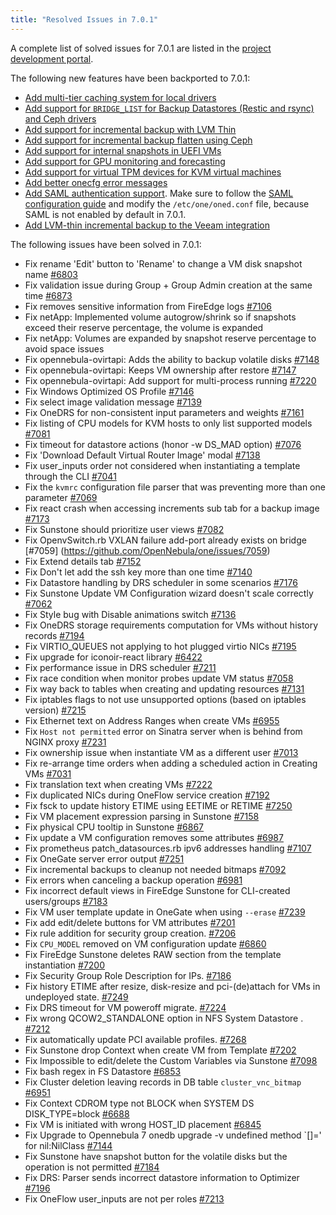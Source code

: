 ```yaml
---
title: "Resolved Issues in 7.0.1"
---
```


<a id="resolved-issues-701"></a>

<!--# Resolved Issues 7.0.1 -->

A complete list of solved issues for 7.0.1 are listed in the [project development portal](https://github.com/OpenNebula/one/milestone/72).

The following new features have been backported to 7.0.1:

- [Add multi-tier caching system for local drivers](../../../product/cluster_configuration/storage_system/local_ds#distributed-cache)
- [Add support for `BRIDGE_LIST` for Backup Datastores (Restic and rsync) and Ceph drivers](../../../product/cluster_configuration/backup_system/restic#bridge-list)
- [Add support for incremental backup with LVM Thin](../../../product/cluster_configuration/backup_system/overview/#hypervisor--storage-compatibility)
- [Add support for incremental backup flatten using Ceph](../../../product/cluster_configuration/backup_system/overview/#hypervisor--storage-compatibility)
- [Add support for internal snapshots in UEFI VMs](../../../product/operation_references/hypervisor_configuration/kvm_driver.md/#firmware)
- [Add support for GPU monitoring and forecasting](../../../product/cloud_system_administration/resource_monitoring/metrics.md)
- [Add support for virtual TPM devices for KVM virtual machines](../../../product/virtual_machines_operation/virtual_machine_definitions/vm_templates.md#tpm)
- [Add better onecfg error messages](../../../software/upgrade_process/configuration_management_ee/overview.md)
- [Add SAML authentication support](../../../product/cloud_system_administration/authentication_configuration/saml.md). Make sure to follow the [SAML configuration guide](../../../product/cloud_system_administration/authentication_configuration/saml.md#configuration) and modify the `/etc/one/oned.conf` file, because SAML is not enabled by default in 7.0.1.
- [Add LVM-thin incremental backup to the Veeam integration](../../../integrations/backup_extensions/veeam.md#compatibility)

The following issues have been solved in 7.0.1:

- Fix rename 'Edit' button to 'Rename' to change a VM disk snapshot name [#6803](https://github.com/OpenNebula/one/issues/6803)
- Fix validation issue during Group + Group Admin creation at the same time [#6873](https://github.com/OpenNebula/one/issues/6873)
- Fix removes sensitive information from FireEdge logs [#7106](https://github.com/OpenNebula/one/issues/7106)
- Fix netApp: Implemented volume autogrow/shrink so if snapshots exceed their reserve percentage, the volume is expanded
- Fix netApp: Volumes are expanded by snapshot reserve percentage to avoid space issues
- Fix opennebula-ovirtapi: Adds the ability to backup volatile disks [#7148](https://github.com/OpenNebula/one/issues/7148)
- Fix opennebula-ovirtapi: Keeps VM ownership after restore [#7147](https://github.com/OpenNebula/one/issues/7147)
- Fix opennebula-ovirtapi: Add support for multi-process running [#7220](https://github.com/OpenNebula/one/issues/7220)
- Fix Windows Optimized OS Profile [#7146](https://github.com/OpenNebula/one/issues/7146)
- Fix select image validation message [#7139](https://github.com/OpenNebula/one/issues/7139)
- Fix OneDRS for non-consistent input parameters and weights [#7161](https://github.com/OpenNebula/one/issues/7161)
- Fix listing of CPU models for KVM hosts to only list supported models [#7081](https://github.com/OpenNebula/one/issues/7081)
- Fix timeout for datastore actions (honor -w DS_MAD option) [#7076](https://github.com/OpenNebula/one/issues/7076)
- Fix 'Download Default Virtual Router Image' modal [#7138](https://github.com/OpenNebula/one/issues/7138)
- Fix user_inputs order not considered when instantiating a template through the CLI [#7041](https://github.com/OpenNebula/one/issues/7041)
- Fix the `kvmrc` configuration file parser that was preventing more than one parameter [#7069](https://github.com/OpenNebula/one/issues/7069)
- Fix react crash when accessing increments sub tab for a backup image [#7173](https://github.com/OpenNebula/one/issues/7173)
- Fix Sunstone should prioritize user views [#7082](https://github.com/OpenNebula/one/issues/7082)
- Fix OpenvSwitch.rb VXLAN failure add-port already exists on bridge [#7059] (https://github.com/OpenNebula/one/issues/7059)
- Fix Extend details tab [#7152](https://github.com/OpenNebula/one/issues/7152)
- Fix Don't let add the ssh key more than one time [#7140](https://github.com/OpenNebula/one/issues/7140)
- Fix Datastore handling by DRS scheduler in some scenarios [#7176](https://github.com/OpenNebula/one/issues/7176)
- Fix Sunstone Update VM Configuration wizard doesn't scale correctly [#7062](https://github.com/OpenNebula/one/issues/7062)
- Fix Style bug with Disable animations switch [#7136](https://github.com/OpenNebula/one/issues/7136)
- Fix OneDRS storage requirements computation for VMs without history records [#7194](https://github.com/OpenNebula/one/issues/7194)
- Fix VIRTIO_QUEUES not applying to hot plugged virtio NICs [#7195](https://github.com/OpenNebula/one/issues/7195)
- Fix upgrade for iconoir-react library [#6422](https://github.com/OpenNebula/one/issues/6422)
- Fix performance issue in DRS scheduler [#7211](https://github.com/OpenNebula/one/issues/7211)
- Fix race condition when monitor probes update VM status [#7058](https://github.com/OpenNebula/one/issues/7058)
- Fix way back to tables when creating and updating resources [#7131](https://github.com/OpenNebula/one/issues/7131)
- Fix iptables flags to not use unsupported options (based on iptables version) [#7215](https://github.com/OpenNebula/one/issues/7215)
- Fix Ethernet text on Address Ranges when create VMs [#6955](https://github.com/OpenNebula/one/issues/6955)
- Fix `Host not permitted` error on Sinatra server when is behind from NGINX proxy [#7231](https://github.com/OpenNebula/one/issues/7231)
- Fix ownership issue when instantiate VM as a different user [#7013](https://github.com/OpenNebula/one/issues/7013)
- Fix re-arrange time orders when adding a scheduled action in Creating VMs [#7031](https://github.com/OpenNebula/one/issues/7031)
- Fix translation text when creating VMs [#7222](https://github.com/OpenNebula/one/issues/7222)
- Fix duplicated NICs during OneFlow service creation [#7192](https://github.com/OpenNebula/one/issues/7192)
- Fix fsck to update history ETIME using EETIME or RETIME [#7250](https://github.com/OpenNebula/one/issues/7250)
- Fix VM placement expression parsing in Sunstone [#7158](https://github.com/OpenNebula/one/issues/7158)
- Fix physical CPU tooltip in Sunstone [#6867](https://github.com/OpenNebula/one/issues/6867)
- Fix update a VM configuration removes some attributes [#6987](https://github.com/OpenNebula/one/issues/6987)
- Fix prometheus patch_datasources.rb ipv6 addresses handling [#7107](https://github.com/OpenNebula/one/issues/7107)
- Fix OneGate server error output [#7251](https://github.com/OpenNebula/one/issues/7251)
- Fix incremental backups to cleanup not needed bitmaps [#7092](https://github.com/OpenNebula/one/issues/7092)
- Fix errors when canceling a backup operation [#6981](https://github.com/OpenNebula/one/issues/6981)
- Fix incorrect default views in FireEdge Sunstone for CLI-created users/groups [#7183](https://github.com/OpenNebula/one/issues/7183)
- Fix VM user template update in OneGate when using `--erase` [#7239](https://github.com/OpenNebula/one/issues/7239)
- Fix add edit/delete buttons for VM attributes [#7201](https://github.com/OpenNebula/one/issues/7201)
- Fix rule addition for security group creation. [#7206](https://github.com/OpenNebula/one/issues/7206)
- Fix `CPU_MODEL` removed on VM configuration update [#6860](https://github.com/OpenNebula/one/issues/6860)
- Fix FireEdge Sunstone deletes RAW section from the template instantiation [#7200](https://github.com/OpenNebula/one/issues/7200)
- Fix Security Group Role Description for IPs. [#7186](https://github.com/OpenNebula/one/issues/7186)
- Fix history ETIME after resize, disk-resize and pci-(de)attach for VMs in undeployed state. [#7249](https://github.com/OpenNebula/one/issues/7249)
- Fix DRS timeout for VM poweroff migrate. [#7224](https://github.com/OpenNebula/one/issues/7224)
- Fix wrong QCOW2_STANDALONE option in NFS System Datastore . [#7212](https://github.com/OpenNebula/one/issues/7212)
- Fix automatically update PCI available profiles. [#7268](https://github.com/OpenNebula/one/issues/7268)
- Fix Sunstone drop Context when create VM from Template [#7202](https://github.com/OpenNebula/one/issues/7202)
- Fix Impossible to edit/delete the Custom Variables via Sunstone [#7098](https://github.com/OpenNebula/one/issues/7098)
- Fix bash regex in FS Datastore [#6853](https://github.com/OpenNebula/one/issues/6853)
- Fix Cluster deletion leaving records in DB table `cluster_vnc_bitmap` [#6951](https://github.com/OpenNebula/one/issues/6951)
- Fix Context CDROM type not BLOCK when SYSTEM DS DISK_TYPE=block [#6688](https://github.com/OpenNebula/one/issues/6688)
- Fix VM is initiated with wrong HOST_ID placement [#6845](https://github.com/OpenNebula/one/issues/6845)
- Fix Upgrade to Opennebula 7 onedb upgrade -v undefined method `[]=' for nil:NilClass [#7144](https://github.com/OpenNebula/one/issues/7144)
- Fix Sunstone have snapshot button for the volatile disks but the operation is not permitted [#7184](https://github.com/OpenNebula/one/issues/7184)
- Fix DRS: Parser sends incorrect datastore information to Optimizer [#7196](https://github.com/OpenNebula/one/issues/7196)
- Fix OneFlow user_inputs are not per roles [#7213](https://github.com/OpenNebula/one/issues/7213)